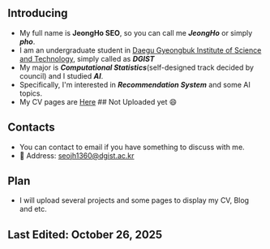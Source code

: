 ## Introducing
- My full name is **JeongHo SEO**, so you can call me ***JeongHo*** or simply ***pho***.
- I am an undergraduate student in [Daegu Gyeongbuk Institute of Science and Technology](https://www.dgist.ac.kr/), simply called as ***DGIST***
- My major is ***Computational Statistics***(self-designed track decided by council) and I studied ***AI***.
- Specifically, I'm interested in ***Recommendation System*** and some AI topics.
- My CV pages are [Here]() ## Not Uploaded yet 😄

## Contacts
- You can contact to email if you have something to discuss with me.
- 📧 Address: seojh1360@dgist.ac.kr

## Plan
- I will upload several projects and some pages to display my CV, Blog and etc.

## Last Edited: October 26, 2025
<!--
**JeongHo-SEO/JeongHo-SEO** is a ✨ _special_ ✨ repository because its `README.md` (this file) appears on your GitHub profile.

Here are some ideas to get you started:

- 🔭 I’m currently working on ...
- 🌱 I’m currently learning ...
- 👯 I’m looking to collaborate on ...
- 🤔 I’m looking for help with ...
- 💬 Ask me about ...
- 📫 How to reach me: ...
- 😄 Pronouns: ...
- ⚡ Fun fact: ...
-->
